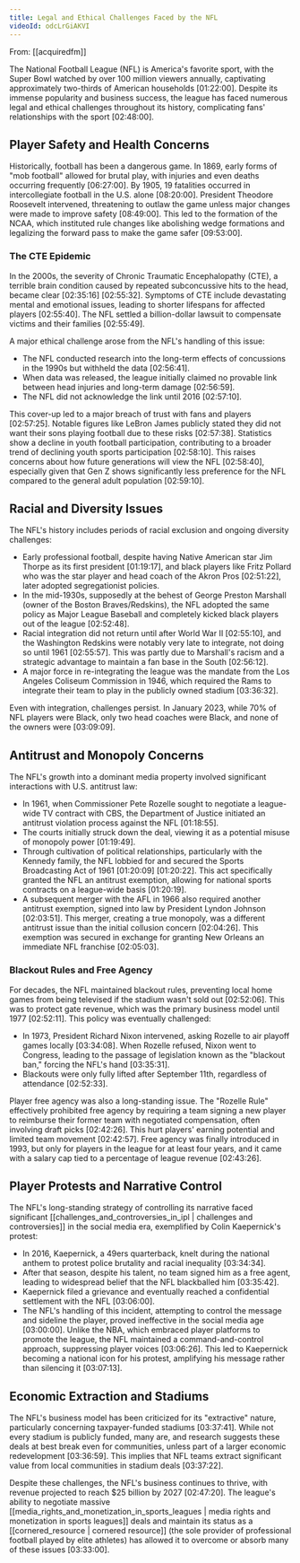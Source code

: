 ```yaml
---
title: Legal and Ethical Challenges Faced by the NFL
videoId: odcLrGiAKVI
---
```


From: [[acquiredfm]] <br/> 

The National Football League (NFL) is America's favorite sport, with the Super Bowl watched by over 100 million viewers annually, captivating approximately two-thirds of American households <a class="yt-timestamp" data-t="01:22:00">[01:22:00]</a>. Despite its immense popularity and business success, the league has faced numerous legal and ethical challenges throughout its history, complicating fans' relationships with the sport <a class="yt-timestamp" data-t="02:48:00">[02:48:00]</a>.

## Player Safety and Health Concerns

Historically, football has been a dangerous game. In 1869, early forms of "mob football" allowed for brutal play, with injuries and even deaths occurring frequently <a class="yt-timestamp" data-t="06:27:00">[06:27:00]</a>. By 1905, 19 fatalities occurred in intercollegiate football in the U.S. alone <a class="yt-timestamp" data-t="08:20:00">[08:20:00]</a>. President Theodore Roosevelt intervened, threatening to outlaw the game unless major changes were made to improve safety <a class="yt-timestamp" data-t="08:49:00">[08:49:00]</a>. This led to the formation of the NCAA, which instituted rule changes like abolishing wedge formations and legalizing the forward pass to make the game safer <a class="yt-timestamp" data-t="09:53:00">[09:53:00]</a>.

### The CTE Epidemic
In the 2000s, the severity of Chronic Traumatic Encephalopathy (CTE), a terrible brain condition caused by repeated subconcussive hits to the head, became clear <a class="yt-timestamp" data-t="02:35:16">[02:35:16]</a> <a class="yt-timestamp" data-t="02:55:32">[02:55:32]</a>. Symptoms of CTE include devastating mental and emotional issues, leading to shorter lifespans for affected players <a class="yt-timestamp" data-t="02:55:40">[02:55:40]</a>. The NFL settled a billion-dollar lawsuit to compensate victims and their families <a class="yt-timestamp" data-t="02:55:49">[02:55:49]</a>.

A major ethical challenge arose from the NFL's handling of this issue:
*   The NFL conducted research into the long-term effects of concussions in the 1990s but withheld the data <a class="yt-timestamp" data-t="02:56:41">[02:56:41]</a>.
*   When data was released, the league initially claimed no provable link between head injuries and long-term damage <a class="yt-timestamp" data-t="02:56:59">[02:56:59]</a>.
*   The NFL did not acknowledge the link until 2016 <a class="yt-timestamp" data-t="02:57:10">[02:57:10]</a>.

This cover-up led to a major breach of trust with fans and players <a class="yt-timestamp" data-t="02:57:25">[02:57:25]</a>. Notable figures like LeBron James publicly stated they did not want their sons playing football due to these risks <a class="yt-timestamp" data-t="02:57:38">[02:57:38]</a>. Statistics show a decline in youth football participation, contributing to a broader trend of declining youth sports participation <a class="yt-timestamp" data-t="02:58:10">[02:58:10]</a>. This raises concerns about how future generations will view the NFL <a class="yt-timestamp" data-t="02:58:40">[02:58:40]</a>, especially given that Gen Z shows significantly less preference for the NFL compared to the general adult population <a class="yt-timestamp" data-t="02:59:10">[02:59:10]</a>.

## Racial and Diversity Issues

The NFL's history includes periods of racial exclusion and ongoing diversity challenges:
*   Early professional football, despite having Native American star Jim Thorpe as its first president <a class="yt-timestamp" data-t="01:19:17">[01:19:17]</a>, and black players like Fritz Pollard who was the star player and head coach of the Akron Pros <a class="yt-timestamp" data-t="02:51:22">[02:51:22]</a>, later adopted segregationist policies.
*   In the mid-1930s, supposedly at the behest of George Preston Marshall (owner of the Boston Braves/Redskins), the NFL adopted the same policy as Major League Baseball and completely kicked black players out of the league <a class="yt-timestamp" data-t="02:52:48">[02:52:48]</a>.
*   Racial integration did not return until after World War II <a class="yt-timestamp" data-t="02:55:10">[02:55:10]</a>, and the Washington Redskins were notably very late to integrate, not doing so until 1961 <a class="yt-timestamp" data-t="02:55:57">[02:55:57]</a>. This was partly due to Marshall's racism and a strategic advantage to maintain a fan base in the South <a class="yt-timestamp" data-t="02:56:12">[02:56:12]</a>.
*   A major force in re-integrating the league was the mandate from the Los Angeles Coliseum Commission in 1946, which required the Rams to integrate their team to play in the publicly owned stadium <a class="yt-timestamp" data-t="03:36:32">[03:36:32]</a>.

Even with integration, challenges persist. In January 2023, while 70% of NFL players were Black, only two head coaches were Black, and none of the owners were <a class="yt-timestamp" data-t="03:09:09">[03:09:09]</a>.

## Antitrust and Monopoly Concerns

The NFL's growth into a dominant media property involved significant interactions with U.S. antitrust law:
*   In 1961, when Commissioner Pete Rozelle sought to negotiate a league-wide TV contract with CBS, the Department of Justice initiated an antitrust violation process against the NFL <a class="yt-timestamp" data-t="01:18:55">[01:18:55]</a>.
*   The courts initially struck down the deal, viewing it as a potential misuse of monopoly power <a class="yt-timestamp" data-t="01:19:49">[01:19:49]</a>.
*   Through cultivation of political relationships, particularly with the Kennedy family, the NFL lobbied for and secured the Sports Broadcasting Act of 1961 <a class="yt-timestamp" data-t="01:20:09">[01:20:09]</a> <a class="yt-timestamp" data-t="01:20:22">[01:20:22]</a>. This act specifically granted the NFL an antitrust exemption, allowing for national sports contracts on a league-wide basis <a class="yt-timestamp" data-t="01:20:19">[01:20:19]</a>.
*   A subsequent merger with the AFL in 1966 also required another antitrust exemption, signed into law by President Lyndon Johnson <a class="yt-timestamp" data-t="02:03:51">[02:03:51]</a>. This merger, creating a true monopoly, was a different antitrust issue than the initial collusion concern <a class="yt-timestamp" data-t="02:04:26">[02:04:26]</a>. This exemption was secured in exchange for granting New Orleans an immediate NFL franchise <a class="yt-timestamp" data-t="02:05:03">[02:05:03]</a>.

### Blackout Rules and Free Agency
For decades, the NFL maintained blackout rules, preventing local home games from being televised if the stadium wasn't sold out <a class="yt-timestamp" data-t="02:52:06">[02:52:06]</a>. This was to protect gate revenue, which was the primary business model until 1977 <a class="yt-timestamp" data-t="02:52:11">[02:52:11]</a>. This policy was eventually challenged:
*   In 1973, President Richard Nixon intervened, asking Rozelle to air playoff games locally <a class="yt-timestamp" data-t="03:34:08">[03:34:08]</a>. When Rozelle refused, Nixon went to Congress, leading to the passage of legislation known as the "blackout ban," forcing the NFL's hand <a class="yt-timestamp" data-t="03:35:31">[03:35:31]</a>.
*   Blackouts were only fully lifted after September 11th, regardless of attendance <a class="yt-timestamp" data-t="02:52:33">[02:52:33]</a>.

Player free agency was also a long-standing issue. The "Rozelle Rule" effectively prohibited free agency by requiring a team signing a new player to reimburse their former team with negotiated compensation, often involving draft picks <a class="yt-timestamp" data-t="02:42:26">[02:42:26]</a>. This hurt players' earning potential and limited team movement <a class="yt-timestamp" data-t="02:42:57">[02:42:57]</a>. Free agency was finally introduced in 1993, but only for players in the league for at least four years, and it came with a salary cap tied to a percentage of league revenue <a class="yt-timestamp" data-t="02:43:26">[02:43:26]</a>.

## Player Protests and Narrative Control

The NFL's long-standing strategy of controlling its narrative faced significant [[challenges_and_controversies_in_ipl | challenges and controversies]] in the social media era, exemplified by Colin Kaepernick's protest:
*   In 2016, Kaepernick, a 49ers quarterback, knelt during the national anthem to protest police brutality and racial inequality <a class="yt-timestamp" data-t="03:34:34">[03:34:34]</a>.
*   After that season, despite his talent, no team signed him as a free agent, leading to widespread belief that the NFL blackballed him <a class="yt-timestamp" data-t="03:35:42">[03:35:42]</a>.
*   Kaepernick filed a grievance and eventually reached a confidential settlement with the NFL <a class="yt-timestamp" data-t="03:06:00">[03:06:00]</a>.
*   The NFL's handling of this incident, attempting to control the message and sideline the player, proved ineffective in the social media age <a class="yt-timestamp" data-t="03:00:00">[03:00:00]</a>. Unlike the NBA, which embraced player platforms to promote the league, the NFL maintained a command-and-control approach, suppressing player voices <a class="yt-timestamp" data-t="03:06:26">[03:06:26]</a>. This led to Kaepernick becoming a national icon for his protest, amplifying his message rather than silencing it <a class="yt-timestamp" data-t="03:07:13">[03:07:13]</a>.

## Economic Extraction and Stadiums

The NFL's business model has been criticized for its "extractive" nature, particularly concerning taxpayer-funded stadiums <a class="yt-timestamp" data-t="03:37:41">[03:37:41]</a>. While not every stadium is publicly funded, many are, and research suggests these deals at best break even for communities, unless part of a larger economic redevelopment <a class="yt-timestamp" data-t="03:36:59">[03:36:59]</a>. This implies that NFL teams extract significant value from local communities in stadium deals <a class="yt-timestamp" data-t="03:37:22">[03:37:22]</a>.

Despite these challenges, the NFL's business continues to thrive, with revenue projected to reach $25 billion by 2027 <a class="yt-timestamp" data-t="02:47:20">[02:47:20]</a>. The league's ability to negotiate massive [[media_rights_and_monetization_in_sports_leagues | media rights and monetization in sports leagues]] deals and maintain its status as a [[cornered_resource | cornered resource]] (the sole provider of professional football played by elite athletes) has allowed it to overcome or absorb many of these issues <a class="yt-timestamp" data-t="03:33:00">[03:33:00]</a>.